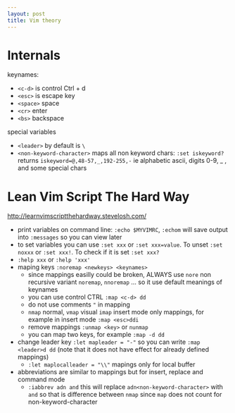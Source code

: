 ```yaml
---
layout: post
title: Vim theory
---
```


# Internals

keynames:

* `<c-d>` is control Ctrl + d
* `<esc>` is escape key
* `<space>` space
* `<cr>` enter
* `<bs>` backspace

special variables

* `<leader>` by default is `\ `
* `<non-keyword-character>` maps all non keyword chars: `:set iskeyword?`
  returns `iskeyword=@,48-57,_,192-255,-` ie alphabetic ascii, digits 0-9, _ ,
  and some special chars

# Lean Vim Script The Hard Way

<http://learnvimscriptthehardway.stevelosh.com/>

* print variables on command line: `:echo $MYVIMRC`, `:echom` will save output
  into `:messages` so you can view later
* to set variables you can use `:set xxx` or `:set xxx=value`. To unset `:set
  noxxx` or `:set xxx!`.  To check if it is set `:set xxx?`
* `:help xxx` or `:help 'xxx'`
* maping keys `:noremap <newkeys> <keynames>`
  * since mappings easilly could be broken, ALWAYS use `nore` non recursive
  variant `noremap`, `nnoremap` ... so it use default meanings of keynames
  * you can use control CTRL `:map <c-d> dd`
  * do not use comments `"` in mapping
  * `nmap` normal, `vmap` visual `imap` insert mode only mappings, for example
  in insert mode `:map <esc>ddi`
  * remove mappings `:unmap <key>` or `nunmap`
  * you can map two keys, for example `:map -d dd`
* change leader key `:let mapleader = "-"` so you can write `:map <leader>d dd`
  (note that it does not have effect for already defined mappings)
  * `:let maplocalleader = "\\"` mapings only for local buffer
* abbreviations are similar to mappings but for insert, replace and command mode
  * `:iabbrev adn and` this will replace `adn<non-keyword-character>` with `and`
  so that is difference between `nmap` since `map` does not count for
  non-keyword-character
